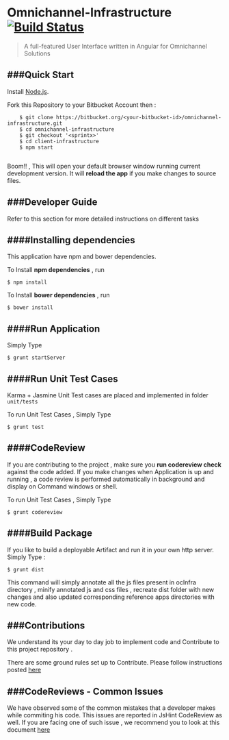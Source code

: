 Omnichannel-Infrastructure  [![Build Status](http://ec2-54-72-70-139.eu-west-1.compute.amazonaws.com:8080/buildStatus/icon?job=OCIA-Dev-Client)](http://ec2-54-72-70-139.eu-west-1.compute.amazonaws.com:8080/job/OCIA-Dev-Client/)
================================

> A full-featured User Interface written in Angular for Omnichannel Solutions 

###Quick Start
---

Install [Node.js](https://nodejs.org/download/).

Fork this Repository to your Bitbucket Account then :
   
```
    $ git clone https://bitbucket.org/<your-bitbucket-id>/omnichannel-infrastructure.git
    $ cd omnichannel-infrastructure
    $ git checkout '<sprintx>'
    $ cd client-infrastructure
    $ npm start
   
```

Boom!! , This will open your default browser window running current development version. It will **reload the app** if you make changes to source files.


###Developer Guide
---

Refer to this section for more detailed instructions on different tasks

####Installing dependencies
---

This application have npm and bower dependencies.

To Install **npm dependencies** , run
 
 ```
 $ npm install	
 ``` 

To Install **bower dependencies** , run
 
 ```
 $ bower install	
 ``` 

####Run Application
---

Simply Type

 ```
 $ grunt startServer
  ``` 

####Run Unit Test Cases
---

Karma + Jasmine Unit Test cases are placed and implemented in folder `unit/tests`

To run Unit Test Cases , Simply Type

 ```
 $ grunt test
  ```   

####CodeReview
---

If you are contributing to the project , make sure you **run codereview check** against the code added. 
If you make changes when Application is up and running , a code review is performed automatically in background and display on Command windows or shell.

To run Unit Test Cases , Simply Type

 ```
 $ grunt codereview
  ``` 

####Build Package
---

If you like to build a deployable Artifact and run it in your own http server. Simply Type :

 ```
 $ grunt dist
  ``` 

This command will simply annotate all the js files present in ocInfra directory , minify annotated js and css files , recreate dist folder with new changes and also updated corresponding reference apps directories with new code. 

###Contributions
---

We understand its your day to day job to implement code and Contribute to this project repository . 

There are some ground rules set up to Contribute. Please follow instructions posted [here](https://drive.google.com/open?id=1ogAgtSQm53Op5e92nevyGM-KyoPgtzI5hoA4W6ZiisU&authuser=0)

###CodeReviews - Common Issues
---

We have observed some of the common mistakes that a developer makes while commiting his code. This issues are reported in JsHint CodeReview as well. If you are facing one of such issue
, we recommend you to look at this document [here](https://bitbucket.org/cscdev/omnichannel-client/src/43a16ce441b12bb24ae2284aa6002f448d955ad3/docs/CodeReviews.md?at=develop-Sprint5)